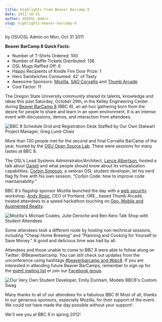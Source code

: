 ```yaml
---
title: Highlights From Beaver Barcamp 8
date: 2011-10-31
author: OSUOSL Admin
slug: highlights-beaver-barcamp-8
---
```

by OSUOSL Admin on Mon, Oct 31 2011

**Beaver BarCamp 8 Quick Facts:**

* Number of T-Shirts Ordered: 100
* Number of Raffle Tickets Distributed: 136
* OSL Mugs Raffled Off: 6
* Happy Recipients of Kindle Fire Door Prize: 1
* Hero Sandwiches Consumed: 42' of Tasty
* Awesome Sponsors: [Mozilla](http://mozilla.org/), [SAO Corvallis](http://www.sao.corvallis.or.us/) and [Thumb Arcade](http://thumbarcade.com/)
* Cool Factor: 11

The Oregon State University community shared its talents, knowledge and ideas
this past Saturday, October 29th, in the Kelley Engineering Center during
[Beaver BarCamp 8](http://beaverbarcamp.org/) (BBC 8), an ad-hoc gathering born from the desire for people
to share and learn in an open environment. It is an intense event with
discussions, demos, and interaction from attendees.

![BBC 8 Schedule Grid and Registration Desk Staffed by Our Own Stalwart Project Manager, Greg Lund-Chaix](/images/bbc8reception.png#center)

More than 130 people met for the second and final Corvallis BarCamp of the year,
hosted by the [OSU Open Source Lab](/). There were sessions for many tastes at BBC 8.

The OSL’s Lead Systems Administrator/Architect, [Lance Albertson](http://twitter.com/ramereth), hosted a
talk about [Ganeti](http://code.google.com/p/ganeti/) and what people should know about its virtualization
capabilities. [Corbin Simpson](http://twitter.com/corbinsimpson), a veteran OSL student developer, let his nerd
flag fly free with his own session, “Corbin Code: how to improve code
maintainability.”

BBC 8's flagship sponsor Mozilla launched the day with a [web security](http://beaverbarcamp.org/index.php/Web_Security_Session)
workshop. [Andy Rosic](http://twitter.com/arosic), CEO of Portland, ORE., based Thumb Arcade, treated
attendees to a speed hackathon touching on [Geo, Mobile and Augmented Reality](http://beaverbarcamp.org/index.php/Speed_Hacking).

![Mozilla's Michael Coates, Julie Deroche and Ben Kero Talk Shop with Student Attendees](/images/BBC_Mozilla_0.jpg#center)

Some attendees took a different route by hosting non-technical sessions,
including “Cheap Home Brewing” and “Planning and Cooking for Yourself to Save
Money.” A good and delicious time was had by all.

Attendees and those unable to come to BBC 8 were able to follow along on
Twitter: @Beaverbarcamp. You can still check out updates from the unconference
using hashtags [#beaverbarcamp and #bbc8](http://twitter.com/search/%23bbc8%20OR%20%23beaverbarcamp). If you are interested in
attending future Beaver BarCamps, remember to sign up for the
[event mailing list](http://groups.google.com/group/beaverbarcamp) or join our [Facebook group](https://www.facebook.com/groups/70326572242/).

![Our Very Own Student Developer, Emily Dunham, Models BBC8's Custom Swag](/images/BBC8_Shirts_0.jpg#center)

Many thanks to all of our attendees for a fabulous BBC 8! Most of all, thanks to
our generous sponsors, especially Mozilla, for their support of the event. We
could not have made the day possible without your support!

We'll see you at BBC 9 in spring 2012!















